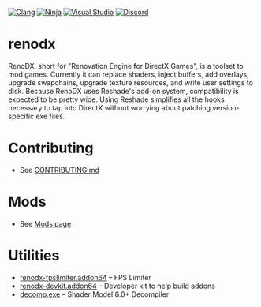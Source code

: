 [![Clang](https://github.com/clshortfuse/renodx/actions/workflows/clang-x64.yml/badge.svg)](https://github.com/clshortfuse/renodx/actions/workflows/clang-x64.yml) [![Ninja](https://github.com/clshortfuse/renodx/actions/workflows/ninja-x64.yml/badge.svg)](https://github.com/clshortfuse/renodx/actions/workflows/ninja-x64.yml) [![Visual Studio](https://github.com/clshortfuse/renodx/actions/workflows/visual-studio-x64.yml/badge.svg)](https://github.com/clshortfuse/renodx/actions/workflows/visual-studio-x64.yml) [![Discord](https://img.shields.io/discord/1408098019194310818?logo=discord&logoColor=%23fff&label=Discord&labelColor=%235865F2)](https://discord.gg/9Bm4RZA8)


# renodx
RenoDX, short for "Renovation Engine for DirectX Games", is a toolset to mod games. Currently it can replace shaders, inject buffers, add overlays, upgrade swapchains, upgrade texture resources, and write user settings to disk. Because RenoDX uses Reshade's add-on system, compatibility is expected to be pretty wide. Using Reshade simplifies all the hooks necessary to tap into DirectX without worrying about patching version-specific exe files.


# Contributing

* See [CONTRIBUTING.md](https://github.com/clshortfuse/renodx/blob/main/docs/CONTRIBUTING.md)

# Mods

* See [Mods page](https://github.com/clshortfuse/renodx/wiki/Mods)

# Utilities

* [renodx-fpslimiter.addon64](https://clshortfuse.github.io/renodx/renodx-fpslimiter.addon64) &ndash; FPS Limiter
* [renodx-devkit.addon64](https://clshortfuse.github.io/renodx/renodx-devkit.addon64) &ndash; Developer kit to help build addons
* [decomp.exe](https://clshortfuse.github.io/renodx/decomp.exe) &ndash; Shader Model 6.0+ Decompiler

